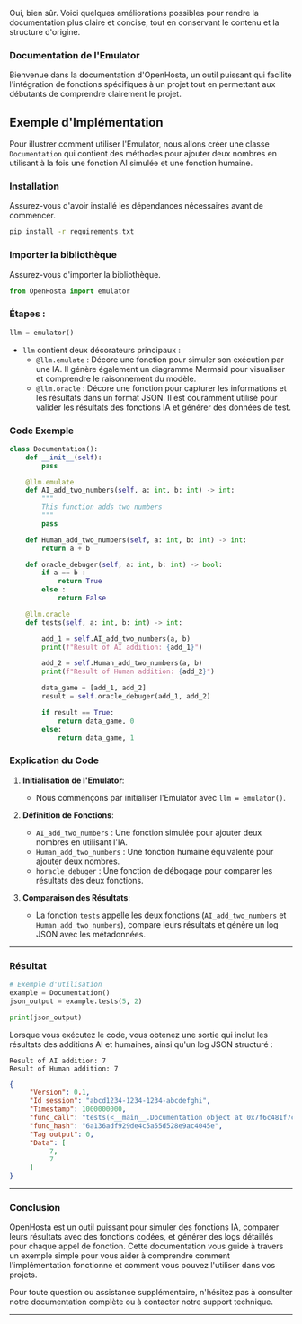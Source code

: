 Oui, bien sûr. Voici quelques améliorations possibles pour rendre la documentation plus claire et concise, tout en conservant le contenu et la structure d'origine.

### Documentation de l'Emulator

Bienvenue dans la documentation d'OpenHosta, un outil puissant qui facilite l'intégration de fonctions spécifiques à un projet tout en permettant aux débutants de comprendre clairement le projet.

## Exemple d'Implémentation

Pour illustrer comment utiliser l'Emulator, nous allons créer une classe `Documentation` qui contient des méthodes pour ajouter deux nombres en utilisant à la fois une fonction AI simulée et une fonction humaine.

### Installation

Assurez-vous d'avoir installé les dépendances nécessaires avant de commencer.

```bash
pip install -r requirements.txt
```

### Importer la bibliothèque

Assurez-vous d'importer la bibliothèque.

```python
from OpenHosta import emulator
```

### Étapes :

```python
llm = emulator()
```

- `llm` contient deux décorateurs principaux :
  - `@llm.emulate` : Décore une fonction pour simuler son exécution par une IA. Il génère également un diagramme Mermaid pour visualiser et comprendre le raisonnement du modèle.
  - `@llm.oracle` : Décore une fonction pour capturer les informations et les résultats dans un format JSON. Il est couramment utilisé pour valider les résultats des fonctions IA et générer des données de test.

### Code Exemple

```python
class Documentation():
    def __init__(self):
        pass

    @llm.emulate
    def AI_add_two_numbers(self, a: int, b: int) -> int:
        """
        This function adds two numbers
        """
        pass

    def Human_add_two_numbers(self, a: int, b: int) -> int:
        return a + b

    def oracle_debuger(self, a: int, b: int) -> bool:
        if a == b :
            return True
        else :
            return False

    @llm.oracle
    def tests(self, a: int, b: int) -> int:

        add_1 = self.AI_add_two_numbers(a, b)
        print(f"Result of AI addition: {add_1}")

        add_2 = self.Human_add_two_numbers(a, b)
        print(f"Result of Human addition: {add_2}")

        data_game = [add_1, add_2]
        result = self.oracle_debuger(add_1, add_2)

        if result == True:
            return data_game, 0
        else:
            return data_game, 1
```

### Explication du Code

1. **Initialisation de l'Emulator**:
   - Nous commençons par initialiser l'Emulator avec `llm = emulator()`.

2. **Définition de Fonctions**:
   - `AI_add_two_numbers` : Une fonction simulée pour ajouter deux nombres en utilisant l'IA.
   - `Human_add_two_numbers` : Une fonction humaine équivalente pour ajouter deux nombres.
   - `horacle_debuger` : Une fonction de débogage pour comparer les résultats des deux fonctions.

3. **Comparaison des Résultats**:
   - La fonction `tests` appelle les deux fonctions (`AI_add_two_numbers` et `Human_add_two_numbers`), compare leurs résultats et génère un log JSON avec les métadonnées.

---

### Résultat

```python
# Exemple d'utilisation
example = Documentation()
json_output = example.tests(5, 2)

print(json_output)
```

Lorsque vous exécutez le code, vous obtenez une sortie qui inclut les résultats des additions AI et humaines, ainsi qu'un log JSON structuré :

```plaintext
Result of AI addition: 7
Result of Human addition: 7
```

```json
{
     "Version": 0.1,
     "Id session": "abcd1234-1234-1234-abcdefghi",
     "Timestamp": 1000000000,
     "func_call": "tests(<__main__.Documentation object at 0x7f6c481f7c50>, 5, 2)",
     "func_hash": "6a136adf929de4c5a55d528e9ac4045e",
     "Tag output": 0,
     "Data": [
          7,
          7
     ]
}
```

---

### Conclusion

OpenHosta est un outil puissant pour simuler des fonctions IA, comparer leurs résultats avec des fonctions codées, et générer des logs détaillés pour chaque appel de fonction. Cette documentation vous guide à travers un exemple simple pour vous aider à comprendre comment l'implémentation fonctionne et comment vous pouvez l'utiliser dans vos projets.

Pour toute question ou assistance supplémentaire, n'hésitez pas à consulter notre documentation complète ou à contacter notre support technique.

---